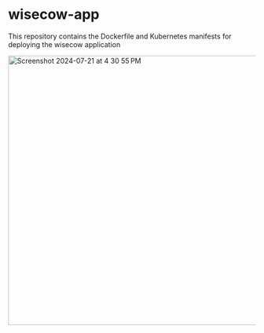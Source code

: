 # wisecow-app
This repository contains the Dockerfile and Kubernetes manifests for deploying the wisecow application

<img width="549" alt="Screenshot 2024-07-21 at 4 30 55 PM" src="https://github.com/user-attachments/assets/0b106c67-bb5d-4d74-b46e-c60d57522ef9">

